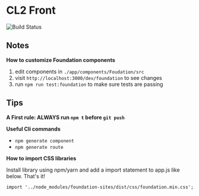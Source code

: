 # CL2 Front

![Build Status](https://codeship.com/projects/8d4a8a10-dfdf-0134-b77a-46a6c2bb70db/status?branch=master)

## Notes

**How to customize Foundation components**

1. edit components in `./app/components/Foudation/src`
2. visit `http://localhost:3000/dev/foundation` to see changes
3. run `npm run test:foundation` to make sure tests are passing

## Tips

**A First rule: ALWAYS run `npm t` before `git push`**

**Useful Cli commands**

* `npm generate component`
* `npm generate route`

**How to import CSS libraries**

Install library using npm/yarn and add a import statement to app.js like below. That's it!

`import '../node_modules/foundation-sites/dist/css/foundation.min.css';`
